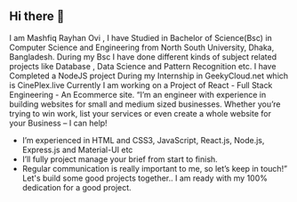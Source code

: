 ## Hi there 👋

<!--
**mashfiq-rayhan/mashfiq-rayhan** is a ✨ _special_ ✨ repository because its `README.md` (this file) appears on your GitHub profile.

Here are some ideas to get you started:

- 🔭 I’m currently working on ...
- 🌱 I’m currently learning ...
- 👯 I’m looking to collaborate on ...
- 🤔 I’m looking for help with ...
- 💬 Ask me about ...
- 📫 How to reach me: ...
- 😄 Pronouns: ...
- ⚡ Fun fact: ...
-->
 I am Mashfiq Rayhan Ovi , I have Studied in Bachelor of Science(Bsc) in Computer Science and Engineering from North South University, Dhaka, Bangladesh. 
 During my Bsc I have done different kinds of subject related projects like Database , Data Science and Pattern Recognition etc.
 I have Completed a NodeJS project During my Internship in GeekyCloud.net which is CinePlex.live
 Currently I am working on a Project of React - Full Stack Engineering - An Ecommerce site.
 “I’m an engineer with experience in building websites for small and medium sized businesses. 
 Whether you’re trying to win work, list your services or even create a whole website for your Business – I can help!
 * I’m experienced in HTML and CSS3, JavaScript, React.js, Node.js, Express.js and Material-UI etc
 * I’ll fully project manage your brief from start to finish.
 * Regular communication is really important to me, so let’s keep in touch!”
 Let's build some good projects together.. I am ready with my 100% dedication for a good project.
<!---
mashfiq-rayhan/mashfiq-rayhan is a ✨ special ✨ repository because its `README.md` (this file) appears on your GitHub profile.
You can click the Preview link to take a look at your changes.
--->
